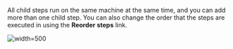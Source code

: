 All child steps run on the same machine at the same time, and you can add more than one child step. You can also change the order that the steps are executed in using the **Reorder steps** link.

![](rolling-deployments06.png "width=500")